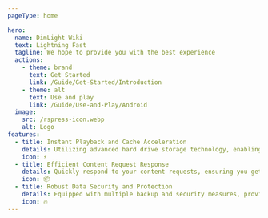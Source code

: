 ```yaml
---
pageType: home

hero:
  name: DimLight Wiki
  text: Lightning Fast
  tagline: We hope to provide you with the best experience
  actions:
    - theme: brand
      text: Get Started
      link: /Guide/Get-Started/Introduction
    - theme: alt
      text: Use and play
      link: /Guide/Use-and-Play/Android
  image:
    src: /rspress-icon.webp
    alt: Logo
features:
  - title: Instant Playback and Cache Acceleration
    details: Utilizing advanced hard drive storage technology, enabling instant playback and ultra-fast caching for a seamless viewing experience.
    icon: ⚡
  - title: Efficient Content Request Response
    details: Quickly respond to your content requests, ensuring you get the content you need instantly.
    icon: 📦
  - title: Robust Data Security and Protection
    details: Equipped with multiple backup and security measures, providing comprehensive protection to ensure data stability and prevent loss.
    icon: 🔥
---
```

